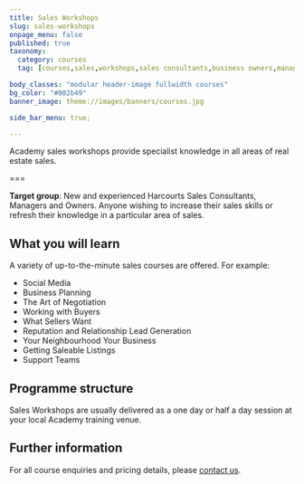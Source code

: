 ```yaml
---
title: Sales Workshops
slug: sales-workshops
onpage_menu: false
published: true
taxonomy:
  category: courses
  tag: [courses,sales,workshops,sales consultants,business owners,managers]

body_classes: "modular header-image fullwidth courses"
bg_color: "#002b49"
banner_image: theme://images/banners/courses.jpg

side_bar_menu: true;

---
```


Academy sales workshops provide specialist knowledge in all areas of real estate sales.

===

**Target group**: New and experienced Harcourts Sales Consultants, Managers and Owners. Anyone wishing to increase their sales skills or refresh their knowledge in a particular area of sales.

## What you will learn
A variety of up-to-the-minute sales courses are offered. For example:
- Social Media
- Business Planning
- The Art of Negotiation
- Working with Buyers
- What Sellers Want
- Reputation and Relationship Lead Generation
- Your Neighbourhood Your Business
- Getting Saleable Listings
- Support Teams

## Programme structure
Sales Workshops are usually delivered as a one day or half a day session at your local Academy training venue.

## Further information
For all course enquiries and pricing details, please [contact us](/about-us/contact-us).
